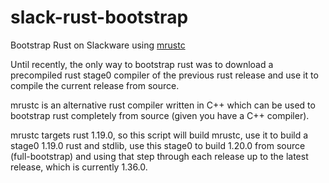 slack-rust-bootstrap
====================

Bootstrap Rust on Slackware using [mrustc](https://github.com/thepowersgang/mrustc)

Until recently, the only way to bootstrap rust was to download a precompiled
rust stage0 compiler of the previous rust release and use it to compile the
current release from source.

mrustc is an alternative rust compiler written in C++ which can be used to
bootstrap rust completely from source (given you have a C++ compiler).

mrustc targets rust 1.19.0, so this script will build mrustc, use it to build a
stage0 1.19.0 rust and stdlib, use this stage0 to build 1.20.0 from source
(full-bootstrap) and using that step through each release up to the latest
release, which is currently 1.36.0.
